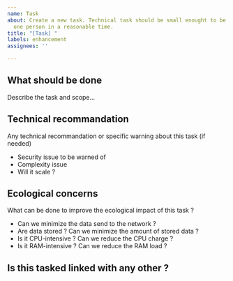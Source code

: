 ```yaml
---
name: Task
about: Create a new task. Technical task should be small enought to be done by only
  one person in a reasonable time.
title: "[Task] "
labels: enhancement
assignees: ''

---
```


<!-- 
- Add it to the Lenra project board (on the Backlog).
- Add this task to the Epic associated with it after validation.
-->

## What should be done 
Describe the task and scope...

## Technical recommandation
Any technical recommandation or specific warning about this task (if needed)
- Security issue to be warned of 
- Complexity issue
- Will it scale ?

## Ecological concerns
What can be done to improve the ecological impact of this task ?
- Can we minimize the data send to the network ? 
- Are data stored ? Can we minimize the amount of stored data ?
- Is it CPU-intensive ? Can we reduce the CPU charge ?
- Is it RAM-intensive ? Can we reduce the RAM load ?

## Is this tasked linked with any other ?
